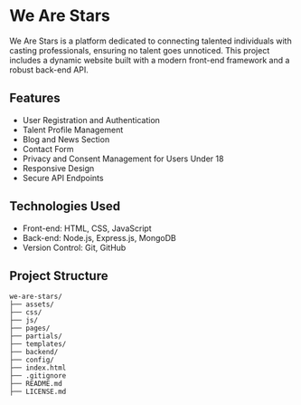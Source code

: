 # We Are Stars

We Are Stars is a platform dedicated to connecting talented individuals with casting professionals, ensuring no talent goes unnoticed. This project includes a dynamic website built with a modern front-end framework and a robust back-end API.

## Features

- User Registration and Authentication
- Talent Profile Management
- Blog and News Section
- Contact Form
- Privacy and Consent Management for Users Under 18
- Responsive Design
- Secure API Endpoints

## Technologies Used

- Front-end: HTML, CSS, JavaScript
- Back-end: Node.js, Express.js, MongoDB
- Version Control: Git, GitHub

## Project Structure

```plaintext
we-are-stars/
├── assets/
├── css/
├── js/
├── pages/
├── partials/
├── templates/
├── backend/
├── config/
├── index.html
├── .gitignore
├── README.md
├── LICENSE.md
